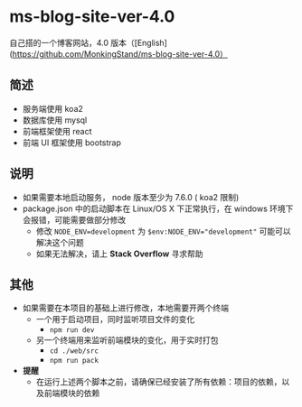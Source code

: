 # ms-blog-site-ver-4.0
自己搭的一个博客网站，4.0 版本（[English](https://github.com/MonkingStand/ms-blog-site-ver-4.0）

## 简述
*   服务端使用 koa2
*   数据库使用 mysql
*   前端框架使用 react
*   前端 UI 框架使用 bootstrap

## 说明
*   如果需要本地启动服务， node 版本至少为 7.6.0 ( koa2 限制)
*   package.json 中的启动脚本在 Linux/OS X 下正常执行，在 windows 环境下会报错，可能需要做部分修改
    *   修改 `NODE_ENV=development` 为 `$env:NODE_ENV="development"` 可能可以解决这个问题
    *   如果无法解决，请上 **Stack Overflow** 寻求帮助

## 其他
*   如果需要在本项目的基础上进行修改，本地需要开两个终端
    *   一个用于启动项目，同时监听项目文件的变化
        *   `npm run dev`
    *   另一个终端用来监听前端模块的变化，用于实时打包
        *   `cd ./web/src`
        *   `npm run pack`
*   **提醒**
    *   在运行上述两个脚本之前，请确保已经安装了所有依赖：项目的依赖，以及前端模块的依赖
